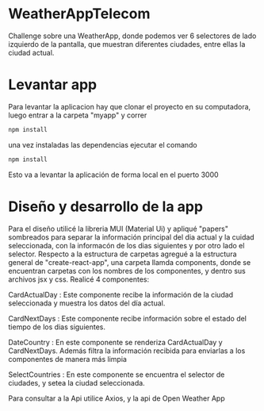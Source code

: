 # WeatherAppTelecom
Challenge sobre una WeatherApp, donde podemos ver 6 selectores de lado izquierdo de la pantalla, que muestran diferentes ciudades, entre ellas la ciudad actual.

# Levantar app
Para levantar la aplicacion hay que clonar el proyecto en su computadora, luego entrar a la carpeta "myapp" y correr
```bash
npm install
```
una vez instaladas las dependencias ejecutar el comando
```bash
npm install
```
Esto va a levantar la aplicación de forma local en el puerto 3000

# Diseño y desarrollo de la app
Para el diseño utilicé la libreria MUI (Material Ui) y apliqué "papers" sombreados para separar la información principal del dia actual y la cuidad seleccionada, con la informacón de los dias siguientes y por otro lado el selector.
Respecto a la estructura de carpetas agregué a la estructura general de "create-react-app", una carpeta llamda components, donde se encuentran carpetas con los nombres de los componentes, y dentro sus archivos jsx y css.
Realicé 4 componentes:

CardActualDay : Este componente recibe la información de la ciudad seleccionada y muestra los datos del día actual.

CardNextDays : Este componente recibe información sobre el estado del tiempo de los dias siguientes.

DateCountry : En este componente se renderiza CardActualDay y CardNextDays. Además filtra la información recibida para enviarlas a los componentes de manera más limpia

SelectCountries : En este componente se encuentra el selector de ciudades, y setea la ciudad seleccionada.

Para consultar a la Api utilice Axios, y la api de Open Weather App
